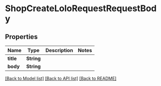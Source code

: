 # ShopCreateLoloRequestRequestBody

## Properties

Name | Type | Description | Notes
------------ | ------------- | ------------- | -------------
**title** | **String** |  | 
**body** | **String** |  | 

[[Back to Model list]](../README.md#documentation-for-models) [[Back to API list]](../README.md#documentation-for-api-endpoints) [[Back to README]](../README.md)


